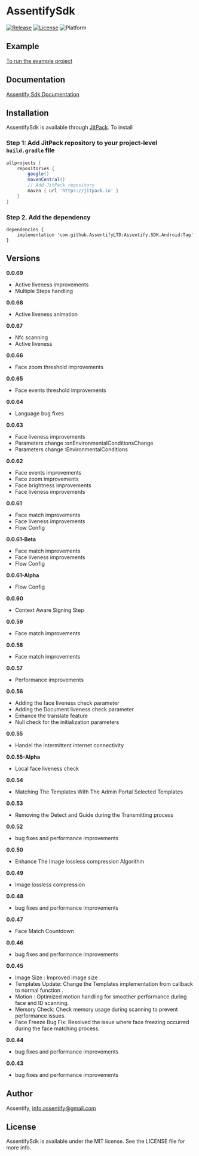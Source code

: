 # AssentifySdk

[![Release](https://jitpack.io/v/AssentifyLTD/Assentify.SDK.Android.svg)](https://jitpack.io/#AssentifyLTD/Assentify.SDK.Android)
[![License](https://img.shields.io/github/license/AssentifyLTD/Assentify.SDK.Android)](https://github.com/AssentifyLTD/Assentify.SDK.Android/blob/main/LICENSE)
![Platform](https://img.shields.io/badge/platform-Android-green)

## Example

[To run the example project](https://github.com/AssentifyLTD/Assentify.Android.Demo)


## Documentation

[Assentify Sdk Documentation](https://drive.google.com/file/d/1PNK-LohaaObrFKDPTDXUN7hhhLDDw-Zz/view?usp=drive_link)

## Installation

AssentifySdk is available through [JitPack](https://jitpack.io). To install

### Step 1: Add JitPack repository to your project-level `build.gradle` file

```gradle
allprojects {
    repositories {
        google()
        mavenCentral()
        // Add JitPack repository
        maven { url 'https://jitpack.io' }
    }
}
```

### Step 2. Add the dependency
```
dependencies {
    implementation 'com.github.AssentifyLTD:Assentify.SDK.Android:Tag'
}
```

## Versions

**0.0.69**
- Active liveness improvements
- Multiple Steps handling

**0.0.68**
- Active liveness animation

**0.0.67**
- Nfc scanning
- Active liveness 

**0.0.66**
- Face zoom threshold improvements

**0.0.65**
- Face events threshold improvements

**0.0.64**
- Language bug fixes

**0.0.63**
- Face liveness improvements
- Parameters change :onEnvironmentalConditionsChange
- Parameters change :EnvironmentalConditions

**0.0.62**
- Face events improvements
- Face zoom improvements
- Face brightness improvements
- Face liveness improvements

**0.0.61**
- Face match improvements
- Face liveness improvements
- Flow Config

**0.0.61-Beta**
- Face match improvements
- Face liveness improvements
- Flow Config

**0.0.61-Alpha**
- Flow Config

**0.0.60**
- Context Aware Signing Step

**0.0.59**
- Face match improvements

**0.0.58**
- Face match improvements

**0.0.57**
- Performance improvements

**0.0.56**
- Adding the face liveness check parameter
- Adding the Document liveness check parameter
- Enhance the translate feature
- Null check for the initialization parameters

**0.0.55**
- Handel the intermittent internet connectivity

**0.0.55-Alpha**
- Local face liveness check

**0.0.54**
- Matching The Templates With The Admin Portal Selected Templates

**0.0.53**
- Removing the Detect and Guide during the Transmitting process

**0.0.52**
- bug fixes and performance improvements

**0.0.50**
- Enhance The Image lossless compression Algorithm

**0.0.49**
- Image lossless compression

**0.0.48**
- bug fixes and performance improvements

**0.0.47**
- Face Match Countdown

**0.0.46**
- bug fixes and performance improvements

**0.0.45**
- Image Size : Improved image size .
- Templates Update: Change the Templates implementation from callback to normal function .
- Motion : Optimized motion handling for smoother performance during face and ID scanning.
- Memory Check: Check memory usage during scanning to prevent performance issues.
- Face Freeze Bug Fix: Resolved the issue where face freezing occurred during the face matching process.

**0.0.44**
- bug fixes and performance improvements

**0.0.43**
- bug fixes and performance improvements

## Author

Assentify, info.assentify@gmail.com

## License

AssentifySdk is available under the MIT license. See the LICENSE file for more info.
